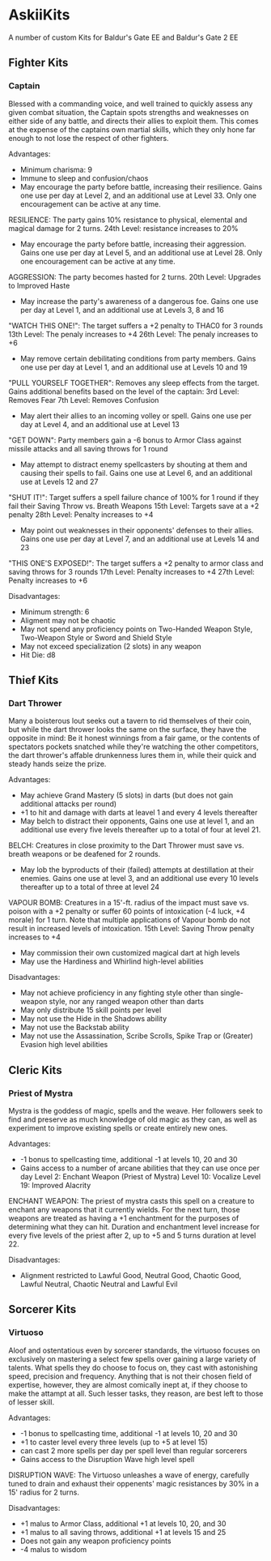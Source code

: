 # AskiiKits
A number of custom Kits for Baldur's Gate EE and Baldur's Gate 2 EE

## Fighter Kits

### Captain

Blessed with a commanding voice, and well trained to quickly assess any given combat situation, the Captain spots strengths and weaknesses on either side of any battle, and directs their allies to exploit them. This comes at the expense of the captains own martial skills, which they only hone far enough to not lose the respect of other fighters.

Advantages:
- Minimum charisma: 9
- Immune to sleep and confusion/chaos
- May encourage the party before battle, increasing their resilience. Gains one use per day at Level 2, and an additional use at Level 33. Only one encouragement can be active at any time.

RESILIENCE: The party gains 10% resistance to physical, elemental and magical damage for 2 turns.
  24th Level: resistance increases to 20%

- May encourage the party before battle, increasing their aggression. Gains one use per day at Level 5, and an additional use at Level 28. Only one encouragement can be active at any time.

AGGRESSION: The party becomes hasted  for 2 turns. 
  20th Level: Upgrades to Improved Haste

- May increase the party's awareness of a dangerous foe. Gains one use per day at Level 1, and an additional use at Levels 3, 8 and 16

"WATCH THIS ONE!": The target suffers a +2 penalty to THAC0 for 3 rounds
  13th Level: The penaly increases to +4
  26th Level: The penaly increases to +6
  
- May remove certain debilitating conditions from party members. Gains one use per day at Level 1, and an additional use at Levels 10 and 19

"PULL YOURSELF TOGETHER": Removes any sleep effects from the target. Gains additional benefits based on the level of the captain:
  3rd Level: Removes Fear
  7th Level: Removes Confusion
  
- May alert their allies to an incoming volley or spell. Gains one use per day at Level 4, and an additional use at Level 13

"GET DOWN": Party members gain a -6 bonus to Armor Class against missile attacks and all saving throws for 1 round

- May attempt to distract enemy spellcasters by shouting at them and causing their spells to fail. Gains one use at Level 6, and an additional use at Levels 12 and 27

"SHUT IT!": Target suffers a spell failure chance of 100% for 1 round if they fail their Saving Throw vs. Breath Weapons
  15th Level: Targets save at a +2 penalty
  28th Level: Penalty increases to +4
  
- May point out weaknesses in their opponents' defenses to their allies. Gains one use per day at Level 7, and an additional use at Levels 14 and 23

"THIS ONE'S EXPOSED!": The target suffers a +2 penalty to armor class and saving throws for 3 rounds
  17th Level: Penalty increases to +4
  27th Level: Penalty increases to +6
  
Disadvantages:
- Minimum strength: 6
- Aligment may not be chaotic
- May not spend any proficiency points on Two-Handed Weapon Style, Two-Weapon Style or Sword and Shield Style
- May not exceed specialization (2 slots) in any weapon
- Hit Die: d8

## Thief Kits

### Dart Thrower

Many a boisterous lout seeks out a tavern to rid themselves of their coin, but while the dart thrower looks the same on the surface, they have the opposite in mind: Be it honest winnings from a fair game, or the contents of spectators pockets snatched while they're watching the other competitors, the dart thrower's affable drunkenness lures them in, while their quick and steady hands seize the prize.

Advantages:
- May achieve Grand Mastery (5 slots) in darts (but does not gain additional attacks per round)
- +1 to hit and damage with darts at leavel 1 and every 4 levels thereafter
- May belch to distract their opponents, Gains one use at level 1, and an additional use every five levels thereafter up to a total of four at level 21.

BELCH: Creatures in close proximity to the Dart Thrower must save vs. breath weapons or be deafened for 2 rounds.
	
- May lob the byproducts of their (failed) attempts at destillation at their enemies. Gains one use at level 3, and an additional use every 10 levels thereafter up to a total of three at level 24

VAPOUR BOMB: Creatures in a 15'-ft. radius of the impact must save vs. poison with a +2 penalty or suffer 60 points of intoxication (-4 luck, +4 morale) for 1 turn. Note that multiple applications of Vapour bomb do not result in increased levels of intoxication.
  15th Level: Saving Throw penalty increases to +4
	
- May commission their own customized magical dart at high levels
- May use the Hardiness and Whirlind high-level abilities

Disadvantages:
- May not achieve proficiency in any fighting style other than single-weapon style, nor any ranged weapon other than darts
- May only distribute 15 skill points per level
- May not use the Hide in the Shadows ability
- May not use the Backstab ability
- May not use the Assassination, Scribe Scrolls, Spike Trap or (Greater) Evasion high level abilities

## Cleric Kits

### Priest of Mystra

Mystra is the goddess of magic, spells and the weave. Her followers seek to find and preserve as much knowledge of old magic as they can, as well as experiment to improve existing spells or create entirely new ones.

Advantages:
- -1 bonus to spellcasting time, additional -1 at levels 10, 20 and 30
- Gains access to a number of arcane abilities that they can use once per day
  Level 2: Enchant Weapon (Priest of Mystra)
  Level 10: Vocalize
  Level 19: Improved Alacrity
  
ENCHANT WEAPON: The priest of mystra casts this spell on a creature to enchant any weapons that it currently wields. For the next turn, those weapons are treated as having a +1 enchantment for the purposes of determining what they can hit. Duration and enchantment level increase for every five levels of the priest after 2, up to +5 and 5 turns duration at level 22.
  
  

Disadvantages:
- Alignment restricted to Lawful Good, Neutral Good, Chaotic Good, Lawful Neutral, Chaotic Neutral and Lawful Evil

## Sorcerer Kits

### Virtuoso

Aloof and ostentatious even by sorcerer standards, the virtuoso focuses on exclusively on mastering a select few spells over gaining a large variety of talents. What spells they do choose to focus on, they cast with astonishing speed, precision and frequency. Anything that is not their chosen field of expertise, however, they are almost comically inept at, if they choose to make the attampt at all. Such lesser tasks, they reason, are best left to those of lesser skill.

Advantages:
- -1 bonus to spellcasting time, additional -1 at levels 10, 20 and 30
- +1 to caster level every three levels (up to +5 at level 15)
- can cast 2 more spells per day per spell level than regular sorcerers
- Gains access to the Disruption Wave high level spell

DISRUPTION WAVE: The Virtuoso unleashes a wave of energy, carefully tuned to drain and exhaust their oppenents' magic resistances by 30% in a 15' radius for 2 turns.

Disadvantages:
- +1 malus to Armor Class, additional +1 at levels 10, 20, and 30
- +1 malus to all saving throws, additional +1 at levels 15 and 25
- Does not gain any weapon proficiency points
- -4 malus to wisdom
